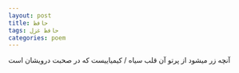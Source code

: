 ```yaml
---
layout: post
title: حافظ
tags: حافظ غزل
categories: poem
---
```


آنچه زر میشود از پرتو آن قلب سیاه / کیمیاییست که در صحبت درویشان است